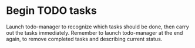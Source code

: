 # Begin TODO tasks

Launch todo-manager to recognize which tasks should be done, then carry out the tasks immediately.
Remember to launch todo-manager at the end again, to remove completed tasks and describing current status.

